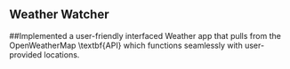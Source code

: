 ## Weather Watcher

##Implemented a user-friendly interfaced Weather app that pulls from the OpenWeatherMap \textbf{API} which functions seamlessly with user-provided locations.
